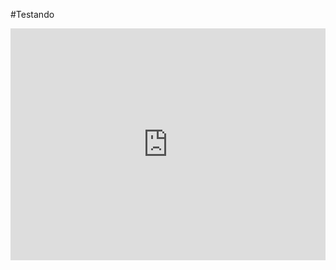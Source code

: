 #Testando 
<iframe width="100%" height="371" frameborder="0"
  src="https://observablehq.com/embed/e92ed2f66fedd789@135?cells=view"></iframe>
